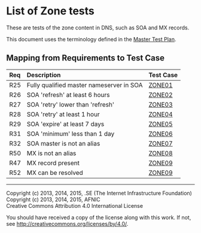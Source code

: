 # List of Zone tests

These are tests of the zone content in DNS, such as SOA and
MX records.

This document uses the terminology defined in the
[Master Test Plan](../Master%20Test%20Plan.md).

## Mapping from Requirements to Test Case

|Req| Description                                                              | Test Case |
|:--|:-------------------------------------------------------------------------|:----------|
|R25|Fully qualified master nameserver in SOA                                  |[ZONE01](zone01.md)|
|R26|SOA 'refresh' at least 6 hours                                            |[ZONE02](zone02.md)|
|R27|SOA 'retry' lower than 'refresh'                                          |[ZONE03](zone03.md)|
|R28|SOA 'retry' at least 1 hour                                               |[ZONE04](zone04.md)|
|R29|SOA 'expire' at least 7 days                                              |[ZONE05](zone05.md)|
|R31|SOA 'minimum' less than 1 day                                             |[ZONE06](zone06.md)|
|R32|SOA master is not an alias                                                |[ZONE07](zone07.md)|
|R50|MX is not an alias                                                        |[ZONE08](zone08.md)|
|R47|MX record present                                                         |[ZONE09](zone09.md)|
|R52|MX can be resolved                                                        |[ZONE09](zone09.md)|

-------

Copyright (c) 2013, 2014, 2015, .SE (The Internet Infrastructure Foundation)  
Copyright (c) 2013, 2014, 2015, AFNIC  
Creative Commons Attribution 4.0 International License

You should have received a copy of the license along with this
work.  If not, see <http://creativecommons.org/licenses/by/4.0/>.
